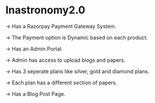 # Inastronomy2.0

-> Has a Razorpay Payment Gateway System.

-> The Payment option is Dynamic based on each product.

-> Has an Admin Portal.

-> Admin has access to upload blogs and papers.

-> Has 3 seperate plans like silver, gold and diamond plans.

-> Each plan has a different section of papers.

-> Has a Blog Post Page.
